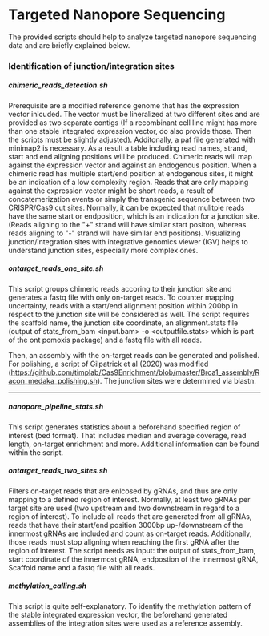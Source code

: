 # Targeted Nanopore Sequencing

The provided scripts should help to analyze targeted nanopore sequencing data and are briefly explained below.

### Identification of junction/integration sites

##### chimeric_reads_detection.sh

Prerequisite are a modified reference genome that has the expression vector inlcuded. The vector must be lineralized at two different sites and are provided as two separate contigs (If a recombinant cell line might has more than one stable integrated expression vector, do also provide those. Then the scripts must be slightly adjusted). Additonally, a paf file generated with minimap2 is necessary. As a result a table including read names, strand, start and end aligning positions will be produced. Chimeric reads will map against the expression vector and against an endogenous position. When a chimeric read has multiple start/end position at endogenous sites, it might be an indication of a low complexity region. Reads that are only mapping against the expression vector might be short reads, a result of concatemerization events or simply the transgenic sequence between two CRISPR/Cas9 cut sites. Normally, it can be expected that mulitple reads have the same start or endposition, which is an indication for a junction site. (Reads aligning to the "+" strand will have similar start positon, whereas reads aligning to "-" strand will have similar end positions). Visualizing junction/integration sites with integrative genomics viewer (IGV) helps to understand junction sites, especially more complex ones.


##### ontarget_reads_one_site.sh

This script groups chimeric reads accoring to their junction site and generates a fastq file with only on-target reads. To counter mapping uncertainty, reads with a start/end alignment position within 200bp in respect to the junction site will be considered as well. The script requires the scaffold name, the junction site coordinate, an alignment.stats file (output of stats_from_bam <input.bam> -o <outputfile.stats> which is part of the ont pomoxis package) and a fastq file with all reads. 

Then, an assembly with the on-target reads can be generated and polished. For polishing, a script of Gilpatrick et al (2020) was modified (https://github.com/timplab/Cas9Enrichment/blob/master/Brca1_assembly/Racon_medaka_polishing.sh). The junction sites were determined via blastn. 

----------------------------------------------------------------------------------------------------------------------------------------------------------------------------

##### nanopore_pipeline_stats.sh

This script generates statistics about a beforehand specified region of interest (bed format). That includes median and average coverage, read length, on-target enrichment and more. Additional information can be found within the script. 


##### ontarget_reads_two_sites.sh

Filters on-target reads that are enlcosed by gRNAs, and thus are only mapping to a defined region of interest. Normally, at least two gRNAs per target site are used (two upstream and two downstream in regard to a region of interest). To include all reads that are generated from all gRNAs, reads that have their start/end position 3000bp up-/downstream of the innermost gRNAs are included and count as on-target reads. Additionally, those reads must stop aligning when reaching the first gRNA after the region of interest. The script needs as input: the output of stats_from_bam, start coordinate of the innermost gRNA, endpostion of the innermost gRNA, Scaffold name and a fastq file with all reads. 


##### methylation_calling.sh

This script is quite self-explanatory. To identify the methylation pattern of the stable integrated expression vector, the beforehand generated assemblies of the integration sites were used as a reference assembly.
